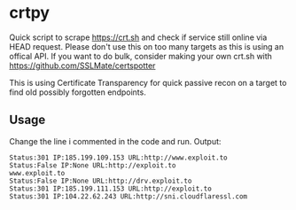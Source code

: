 # crtpy

Quick script to scrape https://crt.sh and check if service still online via HEAD request.
Please don't use this on too many targets as this is using an offical API. If you want to do bulk, consider making your own crt.sh with https://github.com/SSLMate/certspotter 

This is using Certificate Transparency for quick passive recon on a target to find old possibly forgotten endpoints.

## Usage 
Change the line i commented in the code and run. 
Output:
```
Status:301 IP:185.199.109.153 URL:http://www.exploit.to
Status:False IP:None URL:http://exploit.to
www.exploit.to
Status:False IP:None URL:http://drv.exploit.to
Status:301 IP:185.199.111.153 URL:http://exploit.to
Status:301 IP:104.22.62.243 URL:http://sni.cloudflaressl.com
```
